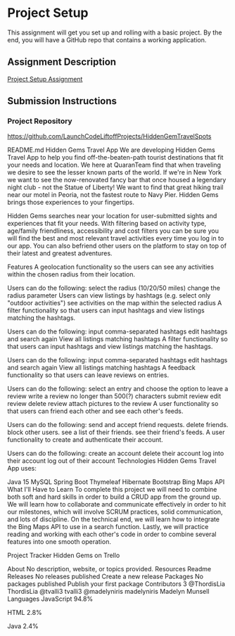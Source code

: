 # Project Setup
This assignment will get you set up and rolling with a basic project. By the end, you will have a GitHub repo that contains a working application.

## Assignment Description
[Project Setup Assignment](https://education.launchcode.org/liftoff/modules/assignments/project-setup)

## Submission Instructions

### Project Repository
https://github.com/LaunchCodeLiftoffProjects/HiddenGemTravelSpots

README.md
Hidden Gems Travel App
We are developing Hidden Gems Travel App to help you find off-the-beaten-path tourist destinations that fit your needs and location. We here at QuaranTeam find that when traveling we desire to see the lesser known parts of the world. If we're in New York we want to see the now-renovated fancy bar that once housed a legendary night club - not the Statue of Liberty! We want to find that great hiking trail near our motel in Peoria, not the fastest route to Navy Pier. Hidden Gems brings those experiences to your fingertips.

Hidden Gems searches near your location for user-submitted sights and experiences that fit your needs. With filtering based on activity type, age/family friendliness, accessibility and cost filters you can be sure you will find the best and most relevant travel activities every time you log in to our app. You can also befriend other users on the platform to stay on top of their latest and greatest adventures.

Features
A geolocation functionality so the users can see any activities within the chosen radius from their location.

Users can do the following:
select the radius (10/20/50 miles)
change the radius parameter
Users can view listings by hashtags (e.g. select only "outdoor activities")
see activities on the map within the selected radius
A filter functionality so that users can input hashtags and view listings matching the hashtags.

Users can do the following:
input comma-separated hashtags
edit hashtags and search again
View all listings matching hashtags
A filter functionality so that users can input hashtags and view listings matching the hashtags.

Users can do the following:
input comma-separated hashtags
edit hashtags and search again
View all listings matching hashtags
A feedback functionality so that users can leave reviews on entries.

Users can do the following:
select an entry and choose the option to leave a review
write a review no longer than 500(?) characters
submit review
edit review
delete review
attach pictures to the review
A user functionality so that users can friend each other and see each other's feeds.

Users can do the following:
send and accept friend requests.
delete friends.
block other users.
see a list of their friends.
see their friend's feeds.
A user functionality to create and authenticate their account.

Users can do the following:
create an account
delete their account
log into their account
log out of their account
Technologies
Hidden Gems Travel App uses:

Java 15
MySQL
Spring Boot
Thymeleaf
Hibernate
Bootstrap
Bing Maps API
What I'll Have to Learn
To complete this project we will need to combine both soft and hard skills in order to build a CRUD app from the ground up. We will learn how to collaborate and communicate effectively in order to hit our milestones, which will involve SCRUM practices, solid communication, and lots of discipline. On the technical end, we will learn how to integrate the Bing Maps API to use in a search function. Lastly, we will practice reading and working with each other's code in order to combine several features into one smooth operation.

Project Tracker
Hidden Gems on Trello

About
No description, website, or topics provided.
Resources
 Readme
Releases
No releases published
Create a new release
Packages
No packages published
Publish your first package
Contributors 3
@ThordisLia
ThordisLia
@tvalli3
tvalli3
@madelyniris
madelyniris Madelyn Munsell
Languages
JavaScript
94.8%
 
HTML
2.8%
 
Java
2.4%
